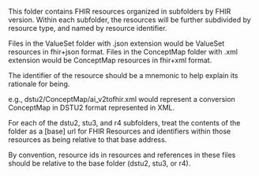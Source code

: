 This folder contains FHIR resources organized in subfolders by FHIR version.  Within each subfolder, the resources will
be further subdivided by resource type, and named by resource identifier.

Files in the ValueSet folder with .json extension would be ValueSet resources in fhir+json format.  Files in the ConceptMap 
folder with .xml extension would be ConceptMap resources in fhir+xml format.

The identifier of the resource should be a mnemonic to help explain its rationale for being.

e.g., dstu2/ConceptMap/ai_v2tofhir.xml would represent a conversion ConceptMap in DSTU2 format represented in XML. 

For each of the dstu2, stu3, and r4 subfolders, treat the contents of the folder as a [base] url for FHIR Resources
and identifiers within those resources as being relative to that base address.

By convention, resource ids in resources and references in these files should be 
relative to the base folder (dstu2, stu3, or r4). 
  